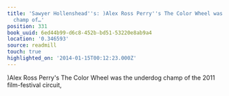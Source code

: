 ```yaml
---
title: 'Sawyer Hollenshead''s: )Alex Ross Perry''s The Color Wheel was the underdog
  champ of…'
position: 331
book_uuid: 6ed44b99-d6c8-452b-bd51-53220e8ab9a4
location: '0.346593'
source: readmill
touch: true
highlighted_on: '2014-01-15T00:12:23.000Z'
---
```


)Alex Ross Perry's The Color Wheel was the underdog champ of the 2011 film-festival circuit,